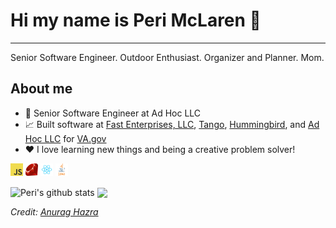 # Hi my name is Peri McLaren 👋
___

Senior Software Engineer. Outdoor Enthusiast. Organizer and Planner. Mom.

## About me

- 💼 Senior Software Engineer at Ad Hoc LLC
- 📈 Built software at [Fast Enterprises, LLC](https://www.linkedin.com/company/fast-enterprises/about/), [Tango](https://www.linkedin.com/company/tango-card-inc/about/), [Hummingbird](https://www.linkedin.com/company/hummingbird-regtech/about/), and [Ad Hoc LLC](https://www.linkedin.com/company/ad-hoc-llc/about/) for [VA.gov](https://github.com/department-of-veterans-affairs)
- ❤️ I love learning new things and being a creative problem solver!

<code><a href="https://github.com/pmclaren19?tab=repositories&q=&type=&language=javascript&sort="><img height="20" alt="javascript" src="https://raw.githubusercontent.com/github/explore/main/topics/javascript/javascript.png"></a></code>
<code><a href="https://github.com/pmclaren19?tab=repositories&q=&type=&language=ruby&sort="><img height="20" alt="ruby" src="https://raw.githubusercontent.com/github/explore/main/topics/ruby/ruby.png"></a></code>
<code><a href="https://github.com/pmclaren19?tab=repositories&q=&type=&language=react&sort="><img height="20" alt="react" src="https://raw.githubusercontent.com/github/explore/main/topics/react/react.png"></a></code>
<code><a href="https://github.com/pmclaren19?tab=repositories&q=&type=&language=react&sort="><img height="20" alt="java" src="https://raw.githubusercontent.com/github/explore/main/topics/java/java.png"></a></code>

<img align="center" height="160" src="https://github-readme-stats.vercel.app/api?username=pmclaren19&show_icons=true&include_all_commits=true&theme=blueberry&hide_border=false&show=reviews&rank_icon=github" alt="Peri's github stats" /> 
<img align="center" height="160" src="https://github-readme-stats.vercel.app/api/top-langs/?username=pmclaren19&layout=compact&theme=blueberry&hide_border=false" />

<cite>Credit: [Anurag Hazra](https://github.com/anuraghazra/github-readme-stats)</cite>
